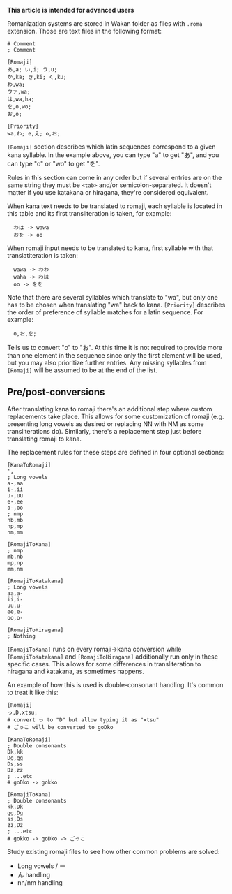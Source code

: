 **This article is intended for advanced users**

Romanization systems are stored in Wakan folder as files with `.roma` extension. Those are text files in the following format:
```
# Comment
; Comment

[Romaji]
あ,a; い,i; う,u;
か,ka; き,ki; く,ku;
わ,wa;
ウァ,wa;
は,wa,ha;
を,o,wo;
お,o;

[Priority]
wa,わ; e,え; o,お;
```

`[Romaji]` section describes which latin sequences correspond to a given kana syllable. In the example above, you can type "a" to get "あ", and you can type "o" or "wo" to get "を".

Rules in this section can come in any order but if several entries are on the same string they must be `<tab>` and/or semicolon-separated. It doesn't matter if you use katakana or hiragana, they're considered equivalent.

When kana text needs to be translated to romaji, each syllable is located in this table and its first transliteration is taken, for example:
```
  わは -> wawa
  おを -> oo
```

When romaji input needs to be translated to kana, first syllable with that translatiteration is taken:
```
  wawa -> わわ
  waha -> わは
  oo -> をを
```

Note that there are several syllables which translate to "wa", but only one has to be chosen when translating "wa" back to kana. `[Priority]` describes the order of preference of syllable matches for a latin sequence. For example:
```
  o,お,を;
```
Tells us to convert "o" to "お". At this time it is not required to provide more than one element in the sequence since only the first element will be used, but you may also prioritize further entries. Any missing syllables from `[Romaji]` will be assumed to be at the end of the list.

## Pre/post-conversions
After translating kana to romaji there's an additional step where custom replacements take place. This allows for some customization of romaji (e.g. presenting long vowels as desired or replacing NN with NM as some transliterations do). Similarly, there's a replacement step just before translating romaji to kana.

The replacement rules for these steps are defined in four optional sections:
```
[KanaToRomaji]
',
; Long vowels
a-,aa
i-,ii
u-,uu
e-,ee
o-,oo
; nmp
nb,mb
np,mp
nm,mm

[RomajiToKana]
; nmp
mb,nb
mp,np
mm,nm

[RomajiToKatakana]
; Long vowels
aa,a-
ii,i-
uu,u-
ee,e-
oo,o-

[RomajiToHiragana]
; Nothing
```

`[RomajiToKana]` runs on every romaji->kana conversion while `[RomajiToKatakana]` and `[RomajiToHiragana]` additionally run only in these specific cases. This allows for some differences in transliteration to hiragana and katakana, as sometimes happens.

An example of how this is used is double-consonant handling. It's common to treat it like this:
```
[Romaji]
っ,D,xtsu;
# convert っ to "D" but allow typing it as "xtsu"
# ごっこ will be converted to goDko

[KanaToRomaji]
; Double consonants
Dk,kk
Dg,gg
Ds,ss
Dz,zz
; ...etc
# goDko -> gokko

[RomajiToKana]
; Double consonants
kk,Dk
gg,Dg
ss,Ds
zz,Dz
; ...etc
# gokko -> goDko -> ごっこ
```

Study existing romaji files to see how other common problems are solved:
  * Long vowels / ー
  * ん handling
  * nn/nm handling